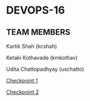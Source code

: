 # DEVOPS-16

## TEAM MEMBERS

Kartik Shah (kcshah)
 
Ketaki Kothavade (kmkothav)

Udita Chattopadhyay (uschatto)

[Checkpoint 1](https://github.ncsu.edu/cscdevops-spring2020/DEVOPS-16/blob/Milestone1/CHECKPOINT.md#checkpoint-1)

[Checkpoint 2](https://github.ncsu.edu/cscdevops-spring2020/DEVOPS-16/blob/Milestone1/CHECKPOINT.md#checkpoint-2)
